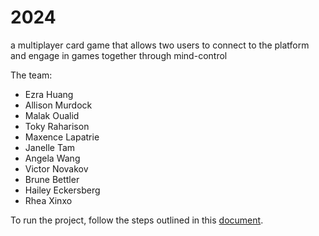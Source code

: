 # 2024
a multiplayer card game that allows two users to connect to the platform and engage in games together through mind-control

The team:
- Ezra Huang
- Allison Murdock
- Malak Oualid
- Toky Raharison
- Maxence Lapatrie
- Janelle Tam
- Angela Wang
- Victor Novakov
- Brune Bettler
- Hailey Eckersberg
- Rhea Xinxo

To run the project, follow the steps outlined in this [document](https://docs.google.com/document/d/1RWl2lwcKn2HQj0AX02HtGekkuQzpc4J4fJ0zuBhYmDc/edit?usp=sharing).
